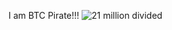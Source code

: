 I am BTC Pirate!!!
![21 million divided](https://github.com/user-attachments/assets/4f171e7a-db40-41d1-b9d4-1ab93c920d0b)
